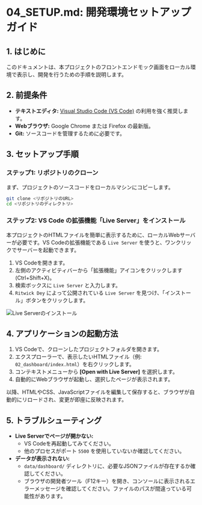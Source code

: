 # 04_SETUP.md: 開発環境セットアップガイド

## 1. はじめに
このドキュメントは、本プロジェクトのフロントエンドモック画面をローカル環境で表示し、開発を行うための手順を説明します。

## 2. 前提条件
-   **テキストエディタ:** [Visual Studio Code (VS Code)](https://code.visualstudio.com/) の利用を強く推奨します。
-   **Webブラウザ:** Google Chrome または Firefox の最新版。
-   **Git:** ソースコードを管理するために必要です。

## 3. セットアップ手順

### ステップ1: リポジトリのクローン
まず、プロジェクトのソースコードをローカルマシンにコピーします。

```bash
git clone <リポジトリのURL>
cd <リポジトリのディレクトリ>
```

### ステップ2: VS Code の拡張機能「Live Server」をインストール
本プロジェクトのHTMLファイルを簡単に表示するために、ローカルWebサーバーが必要です。VS Codeの拡張機能である `Live Server` を使うと、ワンクリックでサーバーを起動できます。

1.  VS Codeを開きます。
2.  左側のアクティビティバーから「拡張機能」アイコンをクリックします (Ctrl+Shift+X)。
3.  検索ボックスに `Live Server` と入力します。
4.  `Ritwick Dey` によって公開されている `Live Server` を見つけ、「インストール」ボタンをクリックします。

![Live Serverのインストール](https://raw.githubusercontent.com/ritwickdey/vscode-live-server/master/images/Screenshot/install.gif)

## 4. アプリケーションの起動方法
1.  VS Codeで、クローンしたプロジェクトフォルダを開きます。
2.  エクスプローラーで、表示したいHTMLファイル（例: `02_dashboard/index.html`）を右クリックします。
3.  コンテキストメニューから **[Open with Live Server]** を選択します。
4.  自動的にWebブラウザが起動し、選択したページが表示されます。

以降、HTMLやCSS、JavaScriptファイルを編集して保存すると、ブラウザが自動的にリロードされ、変更が即座に反映されます。

## 5. トラブルシューティング
-   **Live Serverでページが開かない:**
    -   VS Codeを再起動してみてください。
    -   他のプロセスがポート `5500` を使用していないか確認してください。
-   **データが表示されない:**
    -   `data/dashboard/` ディレクトリに、必要なJSONファイルが存在するか確認してください。
    -   ブラウザの開発者ツール（F12キー）を開き、コンソールに表示されるエラーメッセージを確認してください。ファイルのパスが間違っている可能性があります。